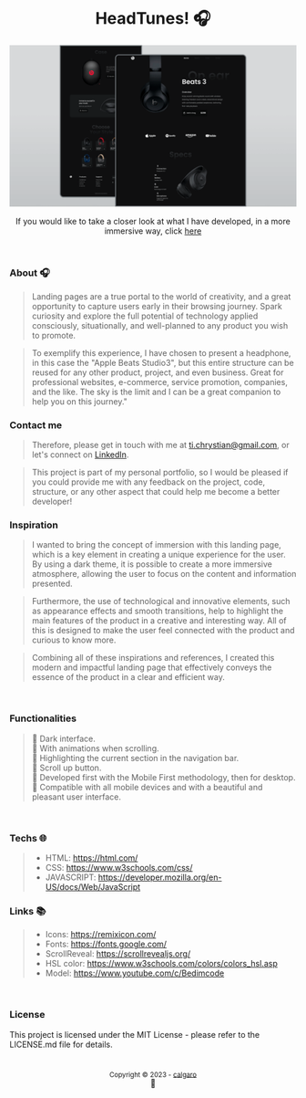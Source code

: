 <h1 align="center">HeadTunes! 🎧</h1>

![](/preview.png)

<p align="center">If you would like to take a closer look at what I have developed, in a more immersive way, click <a href="" target="_blank">here</a></p>

<br>

### About 🎧
>Landing pages are a true portal to the world of creativity, and a great opportunity to capture users early in their browsing journey. Spark curiosity and explore the full potential of technology applied consciously, situationally, and well-planned to any product you wish to promote.

>To exemplify this experience, I have chosen to present a headphone, in this case the "Apple Beats Studio3", but this entire structure can be reused for any other product, project, and even business. Great for professional websites, e-commerce, service promotion, companies, and the like. The sky is the limit and I can be a great companion to help you on this journey."

### Contact me
>Therefore, please get in touch with me at ti.chrystian@gmail.com, or let's connect on <a target="_blank" href="https://www.linkedin.com/in/chrystian-calgaro/">LinkedIn</a>.

>This project is part of my personal portfolio, so I would be pleased if you could provide me with any feedback on the project, code, structure, or any other aspect that could help me become a better developer!

### Inspiration
>I wanted to bring the concept of immersion with this landing page, which is a key element in creating a unique experience for the user. By using a dark theme, it is possible to create a more immersive atmosphere, allowing the user to focus on the content and information presented.

>Furthermore, the use of technological and innovative elements, such as appearance effects and smooth transitions, help to highlight the main features of the product in a creative and interesting way. All of this is designed to make the user feel connected with the product and curious to know more.

>Combining all of these inspirations and references, I created this modern and impactful landing page that effectively conveys the essence of the product in a clear and efficient way.

<br>

<!-- ### observation
### installer -->

### Functionalities
>🔖 Dark interface. <br>
🔖 With animations when scrolling. <br>
🔖 Highlighting the current section in the navigation bar. <br>
🔖 Scroll up button. <br>
🔖 Developed first with the Mobile First methodology, then for desktop. <br>
🔖 Compatible with all mobile devices and with a beautiful and pleasant user interface. <br>

<br>

### Techs 🌐
>- HTML: https://html.com/
>- CSS: https://www.w3schools.com/css/
>- JAVASCRIPT: https://developer.mozilla.org/en-US/docs/Web/JavaScript

### Links 📚
>- Icons: https://remixicon.com/
>- Fonts: https://fonts.google.com/
>- ScrollReveal: https://scrollrevealjs.org/
>- HSL color: https://www.w3schools.com/colors/colors_hsl.asp
>- Model: https://www.youtube.com/c/Bedimcode

<br>

### License
This project is licensed under the MIT License - please refer to the LICENSE.md file for details.

<div align="center">
  <br/>
      <sub>Copyright © 2023 - <a href="https://github.com/C-algaro">calgaro</sub></a>
    <br/>
    💖
</div>
